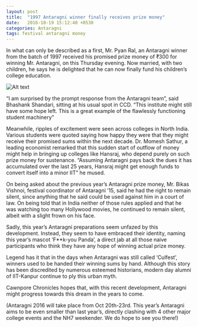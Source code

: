 ```yaml
---
layout: post
title:  "1997 Antaragni winner finally receives prize money"
date:   2016-10-19 15:12:40 +0530
categories: Antaragni
tags: festival antaragni money
---
```


In what can only be described as a first, Mr. Pyan Ral, an Antaragni winner from the batch of 1997 received his promised prize money of ₹300 for winning Mr. Antaragni, on this Thursday evening. Now married, with two children, he says he is delighted that he can now finally fund his children’s college education.

![Alt text]({{site.url}}/images/pyan_ral.jpeg "Pyan Ral")

“I am surprised by the prompt response from the Antaragni team”, said Bhashank Shandari, sitting at his usual spot in CCD. “This institute might still have some hope left. This is a great example of the flawlessly functioning student machinery”

Meanwhile, ripples of excitement were seen across colleges in North India. Various students were quoted saying how happy they were that they might receive their promised sums within the next decade. Dr. Momesh Sathur, a leading economist remarked that this sudden start of outflow of money might help in bringing up colleges like Hansraj, who depend purely on such prize money for sustenance. “Assuming Antaragni pays back the dues it has accumulated over the last 25 years, Hansraj might get enough funds to convert itself into a minor IIT” he mused.

On being asked about the previous year’s Antaragni prize money, Mr. Bikas Vishnoi, festival coordinator of Antaragni ’15, said he had the right to remain silent, since anything that he said could be used against him in a court of law. On being told that in India neither of those rules applied and that he was watching too many Hollywood movies, he continued to remain silent, albeit with a slight frown on his face.

Sadly, this year’s Antaragni preparations seem unfazed by this development. Instead, they seem to have embraced their identity, naming this year’s mascot ‘F**k-you Panda’, a direct jab at all those naive participants who think they have any hope of winning actual prize money.

Legend has it that in the days when Antaragni was still called ‘Culfest’, winners used to be handed their winning sums by hand. Although this story has been discredited by numerous esteemed historians, modern day alumni of IIT-Kanpur continue to ply this urban myth.

Cawnpore Chronicles hopes that, with this recent development, Antaragni might progress towards this dream in the years to come.

(Antaragni 2016 will take place from Oct 20th-23rd.
This year’s Antaragni aims to be even smaller than last year’s, directly clashing with 4 other major college events and the NH7 weekender. We do hope to see you there!)

[jekyll-docs]: http://jekyllrb.com/docs/home
[jekyll-gh]:   https://github.com/jekyll/jekyll
[jekyll-talk]: https://talk.jekyllrb.com/
